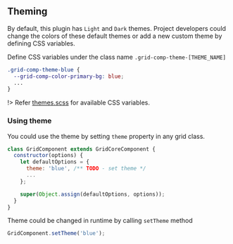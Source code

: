 ## Theming

By default, this plugin has `Light` and `Dark` themes. Project developers could change the colors of these default themes or add a new custom theme by defining CSS variables.

Define CSS variables under the class name `.grid-comp-theme-[THEME_NAME]`

```css
.grid-comp-theme-blue {
  --grid-comp-color-primary-bg: blue;
  ...
}
```

!> Refer [themes.scss](https://github.com/{{repo}}/tree/main/src/sass/partials/themes.scss) for available CSS variables.


### Using theme

You could use the theme by setting `theme` property in any grid class.

```js
class GridComponent extends GridCoreComponent {
  constructor(options) {
    let defaultOptions = {
      theme: 'blue', /** TODO - set theme */
      ...
    };

    super(Object.assign(defaultOptions, options));
  }
}
```

Theme could be changed in runtime by calling `setTheme` method

```js
GridComponent.setTheme('blue');
```
